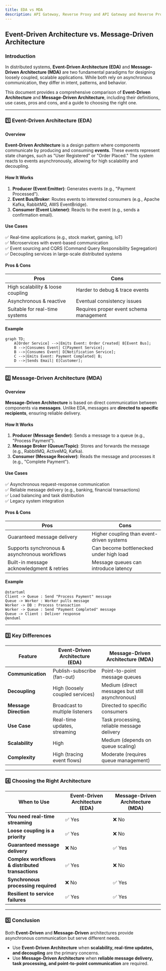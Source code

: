 ```yaml
---
title: EDA vs MDA
description: API Gateway, Reverse Proxy and API Gateway and Reverse Proxy
---
```


## Event-Driven Architecture vs. Message-Driven Architecture

### Introduction

In distributed systems, **Event-Driven Architecture (EDA)** and **Message-Driven Architecture (MDA)** are two fundamental paradigms for designing loosely coupled, scalable applications. While both rely on asynchronous communication, they differ in intent, patterns, and behavior.

This document provides a comprehensive comparison of **Event-Driven Architecture** and **Message-Driven Architecture**, including their definitions, use cases, pros and cons, and a guide to choosing the right one.

---

### 1️⃣ Event-Driven Architecture (EDA)

#### **Overview**

**Event-Driven Architecture** is a design pattern where components communicate by producing and consuming **events**. These events represent state changes, such as "User Registered" or "Order Placed." The system reacts to events asynchronously, allowing for high scalability and decoupling.

#### **How It Works**

1. **Producer (Event Emitter)**: Generates events (e.g., "Payment Processed").
2. **Event Bus/Broker**: Routes events to interested consumers (e.g., Apache Kafka, RabbitMQ, AWS EventBridge).
3. **Consumer (Event Listener)**: Reacts to the event (e.g., sends a confirmation email).

#### **Use Cases**

✅ Real-time applications (e.g., stock market, gaming, IoT)  
✅ Microservices with event-based communication  
✅ Event sourcing and CQRS (Command Query Responsibility Segregation)  
✅ Decoupling services in large-scale distributed systems

#### **Pros & Cons**

| Pros                              | Cons                                    |
| --------------------------------- | --------------------------------------- |
| High scalability & loose coupling | Harder to debug & trace events          |
| Asynchronous & reactive           | Eventual consistency issues             |
| Suitable for real-time systems    | Requires proper event schema management |

#### **Example**

```mermaid
graph TD;
    A[Order Service] -->|Emits Event: Order Created| B[Event Bus];
    B -->|Consumes Event| C[Payment Service];
    B -->|Consumes Event| D[Notification Service];
    C -->|Emits Event: Payment Completed| B;
    D -->|Sends Email| E[Customer];
```

---

### 2️⃣ Message-Driven Architecture (MDA)

#### **Overview**

**Message-Driven Architecture** is based on direct communication between components via **messages**. Unlike EDA, messages are **directed to specific recipients**, ensuring reliable delivery.

#### **How It Works**

1. **Producer (Message Sender)**: Sends a message to a queue (e.g., "Process Payment").
2. **Message Broker (Queue/Topic)**: Stores and forwards the message (e.g., RabbitMQ, ActiveMQ, Kafka).
3. **Consumer (Message Receiver)**: Reads the message and processes it (e.g., "Complete Payment").

#### **Use Cases**

✅ Asynchronous request-response communication  
✅ Reliable message delivery (e.g., banking, financial transactions)  
✅ Load balancing and task distribution  
✅ Legacy system integration

#### **Pros & Cons**

| Pros                                          | Cons                                      |
| --------------------------------------------- | ----------------------------------------- |
| Guaranteed message delivery                   | Higher coupling than event-driven systems |
| Supports synchronous & asynchronous workflows | Can become bottlenecked under high load   |
| Built-in message acknowledgment & retries     | Message queues can introduce latency      |

#### **Example**

```plantuml
@startuml
Client -> Queue : Send "Process Payment" message
Queue -> Worker : Worker pulls message
Worker -> DB : Process transaction
Worker -> Queue : Send "Payment Completed" message
Queue -> Client : Deliver response
@enduml
```

---

### 3️⃣ Key Differences

| Feature               | Event-Driven Architecture (EDA) | Message-Driven Architecture (MDA)               |
| --------------------- | ------------------------------- | ----------------------------------------------- |
| **Communication**     | Publish-subscribe (fan-out)     | Point-to-point message queues                   |
| **Decoupling**        | High (loosely coupled services) | Medium (direct messages but still asynchronous) |
| **Message Direction** | Broadcast to multiple listeners | Directed to specific consumers                  |
| **Use Case**          | Real-time updates, streaming    | Task processing, reliable message delivery      |
| **Scalability**       | High                            | Medium (depends on queue scaling)               |
| **Complexity**        | High (tracing event flows)      | Moderate (requires queue management)            |

---

### 4️⃣ Choosing the Right Architecture

| When to Use                                      | Event-Driven Architecture (EDA) | Message-Driven Architecture (MDA) |
| ------------------------------------------------ | ------------------------------- | --------------------------------- |
| **You need real-time streaming**                 | ✅ Yes                          | ❌ No                             |
| **Loose coupling is a priority**                 | ✅ Yes                          | ❌ No                             |
| **Guaranteed message delivery**                  | ❌ No                           | ✅ Yes                            |
| **Complex workflows & distributed transactions** | ✅ Yes                          | ❌ No                             |
| **Synchronous processing required**              | ❌ No                           | ✅ Yes                            |
| **Resilient to service failures**                | ✅ Yes                          | ✅ Yes                            |

---

### 5️⃣ Conclusion

Both **Event-Driven** and **Message-Driven** architectures provide asynchronous communication but serve different needs.

- Use **Event-Driven Architecture** when **scalability, real-time updates, and decoupling** are the primary concerns.
- Use **Message-Driven Architecture** when **reliable message delivery, task processing, and point-to-point communication** are required.
